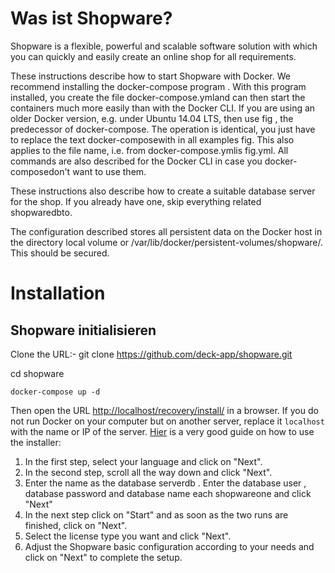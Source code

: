 Was ist Shopware?
=================

Shopware is a flexible, powerful and scalable software solution with which you can quickly and easily create an online shop for all requirements.

These instructions describe how to start Shopware with Docker. We recommend installing the docker-compose program . With this program installed, you create the file docker-compose.ymland can then start the containers much more easily than with the Docker CLI. If you are using an older Docker version, e.g. under Ubuntu 14.04 LTS, then use fig , the predecessor of docker-compose. The operation is identical, you just have to replace the text docker-composewith in all examples fig. This also applies to the file name, i.e. from docker-compose.ymlis fig.yml. All commands are also described for the Docker CLI in case you docker-composedon't want to use them.

These instructions also describe how to create a suitable database server for the shop. If you already have one, skip everything related shopwaredbto.

The configuration described stores all persistent data on the Docker host in the directory local volume or /var/lib/docker/persistent-volumes/shopware/. This should be secured.

Installation
============

Shopware initialisieren
-----------------------

Clone the URL:-
git clone https://github.com/deck-app/shopware.git

cd shopware

    docker-compose up -d

Then open the URL [http://localhost/recovery/install/](http://localhost/recovery/install/) in a browser.
If you do not run Docker on your computer but on another server, replace it `localhost` with the name or IP of the server. 
[Hier](http://wiki.shopware.com/Shopware-4-Installer_detail_874.html) is a very good guide on how to use the installer:

1. In the first step, select your language and click on "Next".
2. In the second step, scroll all the way down and click "Next".
3. Enter the name as the database serverdb . Enter the database user , database password and database name each shopwareone and click "Next"
4. In the next step click on "Start" and as soon as the two runs are finished, click on "Next".
5. Select the license type you want and click "Next".
6. Adjust the Shopware basic configuration according to your needs and click on "Next" to complete the setup.
